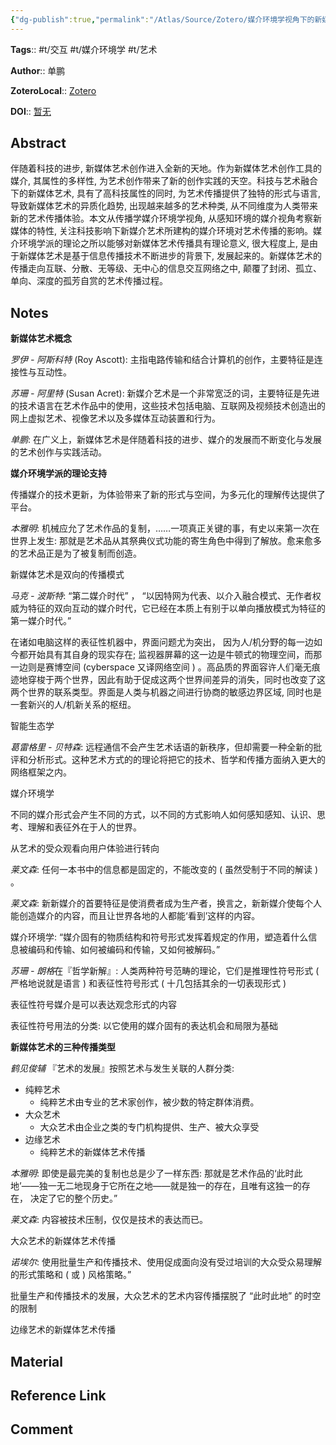 ```yaml
---
{"dg-publish":true,"permalink":"/Atlas/Source/Zotero/媒介环境学视角下的新媒体艺术传播/"}
---
```



**Tags**:: #t/交互 #t/媒介环境学 #t/艺术 

**Author**:: 单鹏

**ZoteroLocal**:: [Zotero](zotero://select/library/items/TXEDVX9S)

**DOI**:: [暂无](https://kns.cnki.net/kcms2/article/abstract?v=62vjN2oCPVbl9lqVy0p5AUiBvWpDXnzXwyRLnAHPgXs9KCE2atklDPNIaBmF3szwAvkPhdg3GdMxodsOVabBmYmjIkbj1gjhNsAZxApmFm1BT5bKtG1jnlwFYkO6A1JBeI7JkkkPhDWNsKDwPCWdtEy77CAsdSIWYi7zQgv8XyvVTg1rW2BXOv8EZNULwZVJPdLOuxN-AbMi53vza17cJAwi8NqaksgKHZzwymnkatI=&uniplatform=NZKPT&language=CHS)

## Abstract

伴随着科技的进步, 新媒体艺术创作进入全新的天地。作为新媒体艺术创作工具的媒介, 其属性的多样性, 为艺术创作带来了新的创作实践的天空。科技与艺术融合下的新媒体艺术, 具有了高科技属性的同时, 为艺术传播提供了独特的形式与语言, 导致新媒体艺术的异质化趋势, 出现越来越多的艺术种类, 从不同维度为人类带来新的艺术传播体验。本文从传播学媒介环境学视角, 从感知环境的媒介视角考察新媒体的特性, 关注科技影响下新媒介艺术所建构的媒介环境对艺术传播的影响。媒介环境学派的理论之所以能够对新媒体艺术传播具有理论意义, 很大程度上, 是由于新媒体艺术是基于信息传播技术不断进步的背景下, 发展起来的。新媒体艺术的传播走向互联、分散、无等级、无中心的信息交互网络之中, 颠覆了封闭、孤立、单向、深度的孤芳自赏的艺术传播过程。

## Notes

**新媒体艺术概念**

*罗伊 - 阿斯科特* (Roy Ascott): 主指电路传输和结合计算机的创作，主要特征是连接性与互动性。

*苏珊 - 阿里特* (Susan Acret): 新媒介艺术是一个非常宽泛的词，主要特征是先进的技术语言在艺术作品中的使用，这些技术包括电脑、互联网及视频技术创造出的网上虚拟艺术、视像艺术以及多媒体互动装置和行为。

*单鹏*: 在广义上，新媒体艺术是伴随着科技的进步、媒介的发展而不断变化与发展的艺术创作与实践活动。

**媒介环境学派的理论支持**

传播媒介的技术更新，为体验带来了新的形式与空间，为多元化的理解传达提供了平台。

*本雅明*: 机械应允了艺术作品的复制，……一项真正关键的事，有史以来第一次在世界上发生: 那就是艺术品从其祭典仪式功能的寄生角色中得到了解放。愈来愈多的艺术品正是为了被复制而创造。

新媒体艺术是双向的传播模式

*马克 - 波斯特*: “第二媒介时代” ， “以因特网为代表、以介入融合模式、无作者权威为特征的双向互动的媒介时代，它已经在本质上有别于以单向播放模式为特征的第一媒介时代。”

在诸如电脑这样的表征性机器中，界面问题尤为突出， 因为人/机分野的每一边如今都开始具有其自身的现实存在; 监视器屏幕的这一边是牛顿式的物理空间，而那一边则是赛博空间 (cyberspace 又译网络空间 ) 。高品质的界面容许人们毫无痕迹地穿梭于两个世界，因此有助于促成这两个世界间差异的消失，同时也改变了这两个世界的联系类型。界面是人类与机器之间进行协商的敏感边界区域, 同时也是一套新兴的人/机新关系的枢纽。

智能生态学

*葛雷格里 - 贝特森*: 远程通信不会产生艺术话语的新秩序，但却需要一种全新的批评和分析形式。这种艺术方式的的理论将把它的技术、哲学和传播方面纳入更大的网络框架之内。

媒介环境学

不同的媒介形式会产生不同的方式，以不同的方式影响人如何感知感知、认识、思考、理解和表征外在于人的世界。

从艺术的受众观看向用户体验进行转向

*莱文森*: 任何一本书中的信息都是固定的，不能改变的 ( 虽然受制于不同的解读 ) 。

*莱文森*: 新新媒介的首要特征是使消费者成为生产者，换言之，新新媒介使每个人能创造媒介的内容，而且让世界各地的人都能‘看到’这样的内容。

媒介环境学: “媒介固有的物质结构和符号形式发挥着规定的作用，塑造着什么信息被编码和传输、如何被编码和传输，又如何被解码。”

*苏珊 - 朗格*在『哲学新解』: 人类两种符号范畴的理论，它们是推理性符号形式 ( 严格地说就是语言 ) 和表征性符号形式 ( 十几包括其余的一切表现形式 ) 

表征性符号媒介是可以表达观念形式的内容

表征性符号用法的分类: 以它使用的媒介固有的表达机会和局限为基础

**新媒体艺术的三种传播类型**

*鹤见俊辅* 『艺术的发展』按照艺术与发生关联的人群分类:

- 纯粹艺术
	- 纯粹艺术由专业的艺术家创作，被少数的特定群体消费。
- 大众艺术
	- 大众艺术由企业之类的专门机构提供、生产、被大众享受
- 边缘艺术
	- 纯粹艺术的新媒体艺术传播

*本雅明*: 即使是最完美的复制也总是少了一样东西: 那就是艺术作品的‘此时此地’——独一无二地现身于它所在之地——就是独一的存在，且唯有这独一的存在， 决定了它的整个历史。”

*莱文森*: 内容被技术压制，仅仅是技术的表达而已。

大众艺术的新媒体艺术传播

*诺埃尔*: 使用批量生产和传播技术、使用促成面向没有受过培训的大众受众易理解的形式策略和 ( 或 ) 风格策略。”

批量生产和传播技术的发展，大众艺术的艺术内容传播摆脱了 “此时此地” 的时空的限制

边缘艺术的新媒体艺术传播

## Material

## Reference Link

## Comment
